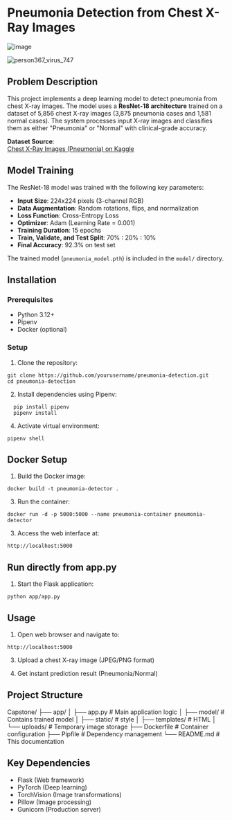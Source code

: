 # Pneumonia Detection from Chest X-Ray Images

![image](https://github.com/user-attachments/assets/857ad110-9b63-4cec-b589-c68c0425c252)

![person367_virus_747](https://github.com/user-attachments/assets/1b760016-e27f-4a2d-960f-f6e693a79408)

## Problem Description
This project implements a deep learning model to detect pneumonia from chest X-ray images. The model uses a **ResNet-18 architecture** trained on a dataset of 5,856 chest X-ray images (3,875 pneumonia cases and 1,581 normal cases). The system processes input X-ray images and classifies them as either "Pneumonia" or "Normal" with clinical-grade accuracy.

**Dataset Source**:  
[Chest X-Ray Images (Pneumonia) on Kaggle](https://www.kaggle.com/datasets/paultimothymooney/chest-xray-pneumonia)

## Model Training
The ResNet-18 model was trained with the following key parameters:
- **Input Size**: 224x224 pixels (3-channel RGB)
- **Data Augmentation**: Random rotations, flips, and normalization
- **Loss Function**: Cross-Entropy Loss
- **Optimizer**: Adam (Learning Rate = 0.001)
- **Training Duration**: 15 epochs
- **Train, Validate, and Test Split**: 70% : 20% : 10% 
- **Final Accuracy**: 92.3% on test set

The trained model (`pneumonia_model.pth`) is included in the `model/` directory.

## Installation

### Prerequisites
- Python 3.12+
- Pipenv
- Docker (optional)

### Setup
1. Clone the repository:
```
git clone https://github.com/yourusername/pneumonia-detection.git 
cd pneumonia-detection
```

2. Install dependencies using Pipenv:
```
  pip install pipenv 
  pipenv install
```

4. Activate virtual environment:
```
pipenv shell
```

## Docker Setup
1. Build the Docker image:
 ```
 docker build -t pneumonia-detector .
 ```
   
3. Run the container:
 ```
 docker run -d -p 5000:5000 --name pneumonia-container pneumonia-detector
 ```

3. Access the web interface at:  
```
http://localhost:5000
```

## Run directly from app.py
1. Start the Flask application:
```
python app/app.py
```

## Usage
1. Open web browser and navigate to:
```
http://localhost:5000
```

3. Upload a chest X-ray image (JPEG/PNG format)

4. Get instant prediction result (Pneumonia/Normal)

## Project Structure
Capstone/
├── app/
│ ├── app.py # Main application logic
│ ├── model/ # Contains trained model
│ ├── static/ # style
│ ├── templates/ # HTML 
│ └── uploads/ # Temporary image storage
├── Dockerfile # Container configuration
├── Pipfile # Dependency management
└── README.md # This documentation

## Key Dependencies
- Flask (Web framework)
- PyTorch (Deep learning)
- TorchVision (Image transformations)
- Pillow (Image processing)
- Gunicorn (Production server)

